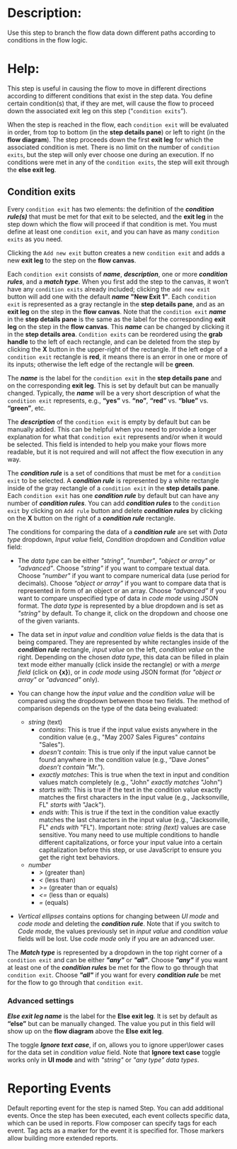 # Description:
Use this step to branch the flow data down different paths according to conditions in the flow logic. 

# Help:
This step is useful in causing the flow to move in different directions according to different conditions that exist in the step data. You define certain condition(s) that, if they are met, will cause the flow to proceed down the associated exit leg on this step (“`condition exits`”). 

When the step is reached in the flow, each `condition exit` will be evaluated in order, from top to bottom (in the __step details pane__) or left to right (in the __flow diagram__). The step proceeds down the first __exit leg__ for which the associated condition is met. There is no limit on the number of `condition exits`, but the step will only ever choose one during an execution. If no conditions were met in any of the `condition exits`, the step will exit through the __else exit leg__.

## Condition exits
Every `condition exit` has two elements: the definition of the ___condition rule(s)___ that must be met for that exit to be selected, and the __exit leg__ in the step down which the flow will proceed if that condition is met. You must define at least one `condition exit`, and you can have as many `condition exits` as you need.

Clicking the `Add new exit` button creates a new `condition exit` and adds a new __exit leg__ to the step on the __flow canvas__.

Each `condition exit` consists of ___name___, ___description___, one or more ___condition rules___, and a ___match type___. When you first add the step to the canvas, it won’t have any `condition exits` already included; clicking the `add new exit` button will add one with the default ___name___ __"New Exit 1"__. Each `condition exit` is represented as a gray rectangle in the __step details pane__, and as an __exit leg__ on the step in the __flow canvas__. Note that the `condition exit` ___name___ in the __step details pane__ is the same as the label for the corresponding __exit leg__ on the step in the __flow canvas__. This ___name___ can be changed by clicking it in the __step details area__. `Condition exits` can be reordered using the __grab handle__ to the left of each rectangle, and can be deleted from the step by clicking the __X__ button in the upper-right of the rectangle. If the left edge of a `condition exit` rectangle is __red__, it means there is an error in one or more of its inputs; otherwise the left edge of the rectangle will be __green__.

The ___name___ is the label for the `condition exit` in the __step details pane__ and on the corresponding __exit leg__. This is set by default but can be manually changed. Typically, the ___name___ will be a very short description of what the `condition exit` represents, e.g., __“yes”__ vs. __“no”__, __“red”__ vs. __“blue”__ vs. __“green”__, etc.

The ___description___ of the `condition exit` is empty by default but can be manually added. This can be helpful when you need to provide a longer explanation for what that `condition exit` represents and/or when it would be selected. This field is intended to help you make your flows more readable, but it is not required and will not affect the flow execution in any way.

The ___condition rule___ is a set of conditions that must be met for a `condition exit` to be selected. A ___condition rule___ is represented by a white rectangle inside of the gray rectangle of a `condition exit` in the __step details pane__. Each `condition exit` has one ___condition rule___ by default but can have any number of ___condition rules___. You can add ___condition rules___ to the `condition exit` by clicking on ```Add rule``` button and delete ***condition rules*** by clicking on the __X__ button on the right of a ***condition rule*** rectangle.

The conditions for comparing the data of a ___condition rule___ are set with _Data type_ dropdown, _Input value_ field, _Condition_ dropdown and _Condition value_ field: 

- The _data type_ can be either _"string"_, _"number"_, _"object or array"_ or _"advanced"_. Choose _"string"_ if you want to compare textual data. Choose _"number"_ if you want to compare numerical data (use period for decimals). Choose *“object or array”* if you want to compare data that is represented in  form of an object or an array. Choose *“advanced”* if you want to compare unspecified type of data in *code mode* using JSON format. The _data type_ is represented by a blue dropdown and is set as _"string"_ by default. To change it, click on the dropdown and choose one of the given variants.  

 - The data set in *input value* and *condition value* fields  is the data that is being compared. They are represented by white rectangles inside of the ***condition rule*** rectangle, *input value* on the left, *condition value* on the right. Depending on the chosen *data type*, this data can be filled in plain text mode either manually (click inside the rectangle) or with a *merge field* (click on **{x}**), or in *code mode* using JSON format (for _"object or array"_ or _"advanced"_ only).  

 - You can change how the _input value_ and the _condition value_ will be compared using the dropdown between those two fields. The method of comparison depends on the type of the data being evaluated:

   * *string* (text)
     *  _contains_: This is true if the input value exists anywhere in the condition value (e.g., "May 2007 Sales Figures" _contains_ "Sales"). 
     * _doesn't contain_: This is true only if the input value cannot be found anywhere in the condition value (e.g., “Dave Jones” _doesn’t contain_ “Mr.”).
     * _exactly matches_: This is true when the text in input and condition values match completely (e.g., "John" _exactly matches_ "John")
     * _starts with_: This is true if the text in the condition value exactly matches the first characters in the input value (e.g., Jacksonville, FL" _starts with_ "Jack").
     * _ends with_: This is true if the text in the condition value exactly matches the last characters in the input value (e.g., "Jacksonville, FL" _ends with_ "FL").
Important note: _string (text)_ values are case sensitive. You many need to use multiple conditions to handle different capitalizations, or force your input value into a certain capitalization before this step, or use JavaScript to ensure you get the right text behaviors. 
   * *number*
     * _>_ (greater than)
     * _<_ (less than)
     * _>=_ (greater than or equals)
     * _<=_ (less than or equals)
     * _=_ (equals)

  

  

- _Vertical ellipses_ contains options for changing between _UI mode_ and _code mode_ and deleting the ___condition rule___. Note that if you switch to _Code mode_, the values previously set in _input value_ and _condition value_ fields will be lost. Use _code mode_ only if you are an advanced user.

  

  

The ___Match type___ is represented by a dropdown in the top right corner of a `condition exit` and can be either ___"any"___ or __*"all"*__. Choose __*"any"*__ if you want at least one of the ___condition rules___ be met for the flow to go through that `condition exit`. Choose ___"all"___ if you want for every ___condition rule___ be met for the flow to go through that `condition exit`.

  

  

### Advanced settings

  

___Else exit leg name___ is the label for the __Else exit leg__. It is set by default as __“else”__ but can be manually changed. The value you put in this field will show up on the __flow diagram__ above the __Else exit leg__.

  

  

The toggle ___Ignore text case___, if on, allows you to ignore upper\lower cases for the data set in _condition value_ field. Note that __Ignore text case__ toggle works only in __UI mode__ and with _"string"_ or _"any type"_ _data types_.

  

  

# Reporting Events
Default reporting event for the step is named Step. You can add additional events. Once the step has been executed, each event collects specific data, which can be used in reports. Flow composer can specify tags for each event. Tag acts as a marker for the event it is specified for. Those markers allow building more extended reports.
<!--stackedit_data:
eyJoaXN0b3J5IjpbODA2NDcwODAxLC0xNjQ1MTgzNzExLC0xMT
Q5NDQzMTExLDEwMjA1NTg4MjJdfQ==
-->